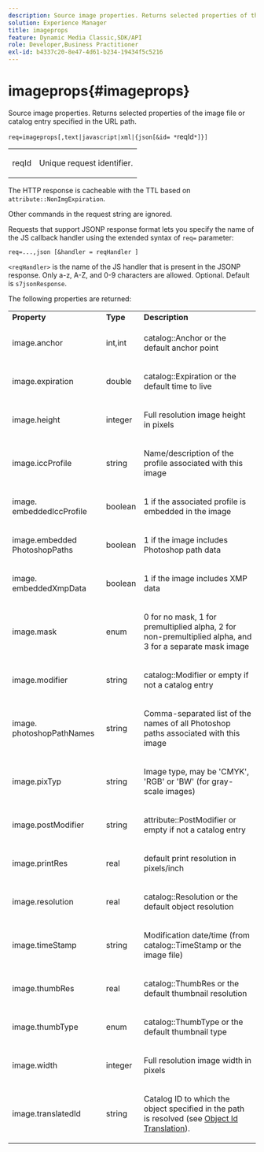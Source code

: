 ```yaml
---
description: Source image properties. Returns selected properties of the image file or catalog entry specified in the URL path.
solution: Experience Manager
title: imageprops
feature: Dynamic Media Classic,SDK/API
role: Developer,Business Practitioner
exl-id: b4337c20-8e47-4d61-b234-19434f5c5216
---
```

# imageprops{#imageprops}

Source image properties. Returns selected properties of the image file or catalog entry specified in the URL path.

 `req=imageprops[,text|javascript|xml|{json[&id= *`reqId`*]}]`

<table id="simpletable_8E03127D50444CA7878A6B08E866EE2E"> 
 <tr class="strow"> 
  <td class="stentry"> <p><span class="codeph"><span class="varname"> reqId</span></span> </p> </td> 
  <td class="stentry"> <p>Unique request identifier. </p></td> 
 </tr> 
</table>

The HTTP response is cacheable with the TTL based on `attribute::NonImgExpiration`.

Other commands in the request string are ignored.

Requests that support JSONP response format lets you specify the name of the JS callback handler using the extended syntax of `req=` parameter:

`req=...,json [&handler = reqHandler ]`

`<reqHandler>` is the name of the JS handler that is present in the JSONP response. Only a-z, A-Z, and 0-9 characters are allowed. Optional. Default is `s7jsonResponse`.

The following properties are returned: 

<table id="table_5F289E2E21594A5598DF98E65DEDDFA0"> 
 <tbody> 
  <tr> 
   <td> <b> Property</b> </td> 
   <td> <b> Type</b> </td> 
   <td> <b> Description</b> </td> 
  </tr> 
  <tr> 
   <td> <p> <span class="codeph"> image.anchor</span> </p> </td> 
   <td> <p> int,int </p> </td> 
   <td> <p> <span class="codeph"> catalog::Anchor</span> or the default anchor point </p> </td> 
  </tr> 
  <tr> 
   <td> <p> <span class="codeph"> image.expiration</span> </p> </td> 
   <td> <p> double </p> </td> 
   <td> <p> <span class="codeph"> catalog::Expiration</span> or the default time to live </p> </td> 
  </tr> 
  <tr> 
   <td> <p> <span class="codeph"> image.height</span> </p> </td> 
   <td> <p> integer </p> </td> 
   <td> <p>Full resolution image height in pixels </p> </td> 
  </tr> 
  <tr> 
   <td> <p> <span class="codeph"> image.iccProfile</span> </p> </td> 
   <td> <p> string </p> </td> 
   <td> <p> Name/description of the profile associated with this image </p> </td> 
  </tr> 
  <tr> 
   <td> <p> <span class="codeph"> image. embeddedIccProfile</span> </p> </td> 
   <td> <p> boolean </p> </td> 
   <td> <p> 1 if the associated profile is embedded in the image </p> </td> 
  </tr> 
  <tr> 
   <td> <p> <span class="codeph"> image.embedded PhotoshopPaths</span> </p> </td> 
   <td> <p> boolean </p> </td> 
   <td> <p> 1 if the image includes Photoshop path data </p> </td> 
  </tr> 
  <tr> 
   <td> <p> <span class="codeph"> image. embeddedXmpData</span> </p> </td> 
   <td> <p> boolean </p> </td> 
   <td> <p> 1 if the image includes XMP data </p> </td> 
  </tr> 
  <tr> 
   <td> <p> <span class="codeph"> image.mask</span> </p> </td> 
   <td> <p> enum </p> </td> 
   <td> <p> 0 for no mask, 1 for premultiplied alpha, 2 for non-premultiplied alpha, and 3 for a separate mask image </p> </td> 
  </tr> 
  <tr> 
   <td> <p> <span class="codeph"> image.modifier</span> </p> </td> 
   <td> <p> string </p> </td> 
   <td> <p> <span class="codeph"> catalog::Modifier</span> or empty if not a catalog entry </p> </td> 
  </tr> 
  <tr> 
   <td> <p> <span class="codeph"> image. photoshopPathNames</span> </p> </td> 
   <td> <p> string </p> </td> 
   <td> <p> Comma-separated list of the names of all Photoshop paths associated with this image </p> </td> 
  </tr> 
  <tr> 
   <td> <p> <span class="codeph"> image.pixTyp</span> </p> </td> 
   <td> <p> string </p> </td> 
   <td> <p> Image type, may be 'CMYK', 'RGB' or 'BW' (for gray-scale images) </p> </td> 
  </tr> 
  <tr> 
   <td> <p> <span class="codeph"> image.postModifier</span> </p> </td> 
   <td> <p> string </p> </td> 
   <td> <p> <span class="codeph"> attribute::PostModifier</span> or empty if not a catalog entry </p> </td> 
  </tr> 
  <tr> 
   <td> <p> <span class="codeph"> image.printRes</span> </p> </td> 
   <td> <p> real </p> </td> 
   <td> <p> default print resolution in pixels/inch </p> </td> 
  </tr> 
  <tr> 
   <td> <p> <span class="codeph"> image.resolution</span> </p> </td> 
   <td> <p> real </p> </td> 
   <td> <p> <span class="codeph"> catalog::Resolution</span> or the default object resolution </p> </td> 
  </tr> 
  <tr> 
   <td> <p> <span class="codeph"> image.timeStamp</span> </p> </td> 
   <td> <p> string </p> </td> 
   <td> <p>Modification date/time (from <span class="codeph"> catalog::TimeStamp</span> or the image file) </p> </td> 
  </tr> 
  <tr> 
   <td> <p> <span class="codeph"> image.thumbRes</span> </p> </td> 
   <td> <p> real </p> </td> 
   <td> <p> <span class="codeph"> catalog::ThumbRes</span> or the default thumbnail resolution </p> </td> 
  </tr> 
  <tr> 
   <td> <p> <span class="codeph"> image.thumbType</span> </p> </td> 
   <td> <p> enum </p> </td> 
   <td> <p> <span class="codeph"> catalog::ThumbType</span> or the default thumbnail type </p> </td> 
  </tr> 
  <tr> 
   <td> <p> <span class="codeph"> image.width</span> </p> </td> 
   <td> <p> integer </p> </td> 
   <td> <p> Full resolution image width in pixels </p> </td> 
  </tr> 
  <tr> 
   <td> <p> <span class="codeph"> image.translatedId</span> </p> </td> 
   <td> <p> string </p> </td> 
   <td> <p> Catalog ID to which the <span class="varname"> object</span> specified in the path is resolved (see <a href="../../../../../../is-api/http-ref/image-serving-api-ref/c-http-protocol-reference/c-syntax-and-features/r-object-id-translation.md#reference-cf3e34e6cbb346d69ded9982bfdef414" type="reference" format="dita" scope="local"> Object Id Translation</a>). </p> </td> 
  </tr> 
 </tbody> 
</table>
